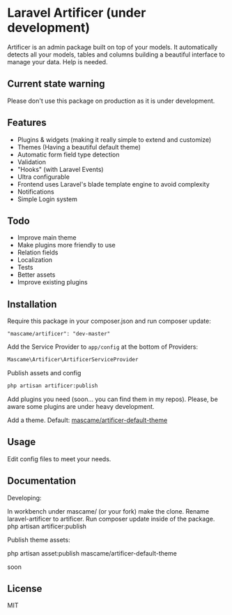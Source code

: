 Laravel Artificer (under development)
=========

Artificer is an admin package built on top of your models. It automatically detects all your models, tables and columns building a beautiful interface to manage your data. Help is needed.

Current state warning
----
Please don't use this package on production as it is under development.

Features
----

  - Plugins & widgets (making it really simple to extend and customize)
  - Themes (Having a beautiful default theme)
  - Automatic form field type detection
  - Validation
  - "Hooks" (with Laravel Events)
  - Ultra configurable
  - Frontend uses Laravel's blade template engine to avoid complexity
  - Notifications
  - Simple Login system

Todo
-----------

* Improve main theme
* Make plugins more friendly to use
* Relation fields
* Localization
* Tests
* Better assets
* Improve existing plugins

Installation
--------------
Require this package in your composer.json and run composer update:

    "mascame/artificer": "dev-master"

Add the Service Provider to `app/config` at the bottom of Providers:

```php
Mascame\Artificer\ArtificerServiceProvider
```
Publish assets and config

```sh
php artisan artificer:publish
```

Add plugins you need (soon... you can find them in my repos). Please, be aware some plugins are under heavy development.

Add a theme. Default: [mascame/artificer-default-theme](https://github.com/marcmascarell/artificer-default-theme/)

Usage
--------------
Edit config files to meet your needs.

Documentation
--------------

Developing:

In workbench under mascame/ (or your fork) make the clone.
Rename laravel-artificer to artificer.
Run composer update inside of the package.
php artisan artificer:publish

Publish theme assets:

php artisan asset:publish mascame/artificer-default-theme

soon


License
----

MIT
